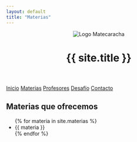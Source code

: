 ```yaml
---
layout: default
title: "Materias"
---
```


<header>
  <img src="{{ site.logo }}" alt="Logo Matecaracha">
  <h1>{{ site.title }}</h1>
</header>

<nav>
  <a href="/">Inicio</a>
  <a href="/materias">Materias</a>
  <a href="/profesores">Profesores</a>
  <a href="/desafio">Desafío</a>
  <a href="/contacto">Contacto</a>
</nav>

<section>
  <h2>Materias que ofrecemos</h2>
  <ul>
    {% for materia in site.materias %}
      <li>{{ materia }}</li>
    {% endfor %}
  </ul>
</section>
